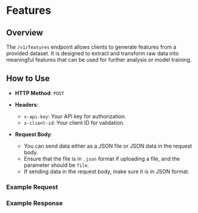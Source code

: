 # Features

## Overview
The `/v1/features` endpoint allows clients to generate features from a provided dataset. It is designed to extract and transform raw data into meaningful features that can be used for further analysis or model training.

## How to Use
- **HTTP Method**: `POST`
- **Headers**:
  - `x-api-key`: Your API key for authorization.
  - `x-client-id`: Your client ID for validation.

- **Request Body**:
  - You can send data either as a JSON file or JSON data in the request body.
  - Ensure that the file is in `.json` format if uploading a file, and the parameter should be `file`.
  - If sending data in the request body, make sure it is in JSON format.

### Example Request



### Example Response

```json
